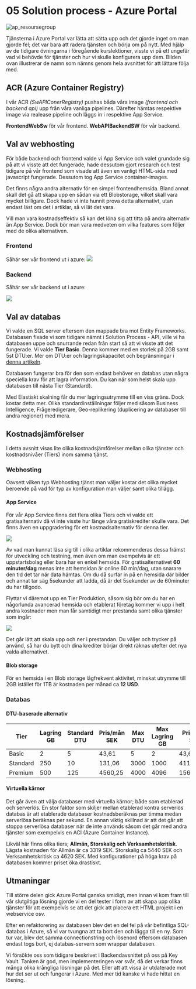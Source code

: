 # 05 Solution process - Azure Portal

![ap_resoursegroup](https://github.com/PGBSNH19/spacepark-grupp-1-spacepark/tree/master/Documentation/Solution/img/ap_resourcegroup.PNG)

Tjänsterna i Azure Portal var lätta att sätta upp och det gjorde inget om man gjorde fel; det var bara att radera tjänsten och börja om på  nytt. Med hjälp av de tidigare övningarna i föregående kurslektioner, visste vi på ett ungefär vad vi behövde för tjänster och hur vi skulle konfigurera upp dem. Bilden  ovan illustrerar de namn som nämns genom hela avsnittet för att lättare följa med.

## ACR (Azure Container Registry)

I vår ACR *(SwAPIConerRegistry)* pushas båda våra image *(frontend och backend api)* upp från våra vanliga pipelines. Därefter hämtas respektive image via realease pipeline och läggs in i respektive App Service.

**FrontendWebSw** för vår frontend. **WebAPIBackendSW** för vår backend.

## Val av webhosting

För både backend och  frontend valde vi App Service och valet grundade sig på att vi visste att det fungerade, hade dessutom gjort research och test tidigare på vår frontend som visade att även en vanligt HTML-sida med javascript fungerade. Dessutom tog App Service container-images.

Det finns några andra alternativ för en simpel frontendhemsida. Bland annat skall  det gå att skapa upp en sådan via ett Blobstorage, vilket skall vara  mycket billigare. Dock hade vi inte hunnit prova detta alternativt, utan endast läst om det i artiklar, så vi lät det vara.

 Vill man vara kostnadseffektiv så kan det löna sig att titta på andra alternativ än App Service. Dock bör man vara medveten om vilka features som följer med de olika alternativen.

### Frontend

Såhär ser vår frontend ut i azure:
![](https://github.com/PGBSNH19/spacepark-grupp-1-spacepark/tree/master/Documentation/Solution/img/ap_frontend.PNG)

### Backend

Såhär ser vår backend ut i azure:

![](https://github.com/PGBSNH19/spacepark-grupp-1-spacepark/tree/master/Documentation/Solution/img/ap_backend.PNG)



## Val av databas

Vi valde en SQL server eftersom den mappade bra mot Entity Frameworks. Databasen fixade vi som tidigare nämnt i Solution Process - API, ville vi ha databasen uppe och snurrande redan från start så att vi visste att det fungerade. Vi valde **Tier Basic**. Denna kommer med en storlek på 2GB samt 5st DTU:er. Mer om DTU:er och lagringskapacitet och begränsningar i [denna artikeln](https://docs.microsoft.com/sv-se/azure/azure-sql/database/service-tiers-dtu#elastic-pool-edtu-storage-and-pooled-database-limits).

Databasen fungerar bra för den som endast behöver en databas utan några speciella krav för att lagra information. Du kan när som helst skala upp databasen till nästa Tier (Standard).

Med Elastiskt skalning får du mer lagringsutrymme till en viss gräns.  Dock kostar detta mer. Olika standardinställningar följer med såsom Business Intelligence, Frågeredigerare, Geo-replikering (duplicering av databaser till andra regioner) med mera.



## Kostnadsjämförelser

I detta avsnitt visas lite olika kostnadsjämförelser mellan olika tjänster och kostnadsnivåer (Tiers) inom samma tjänst.

### Webhosting

Oavsett vilken typ Webhosting tjänst man väljer kostar det olika mycket beroende på vad för typ av konfiguration man väljer samt olika tillägg.

#### App Service

För vår App Service finns det flera olika Tiers och vi valde ett gratisalternativ då vi inte visste hur länge våra gratiskrediter skulle vara. Det finns även en uppgradering för ett kostnadsalternativ för denna tier.

![](https://github.com/PGBSNH19/spacepark-grupp-1-spacepark/tree/master/Documentation/Solution/img/appservice_servicecost_devtier.PNG)

Av vad man kunnat läsa sig till i olika artiklar rekommenderas dessa främst för utveckling och testning, men även om man exempelvis är ett uppstartsbolag eller bara  har en enkel hemsida. För gratisalternativet **60 minuter/dag** menas inte att hemsidan är online 60 min/dag, utan snarare den tid det tar när data hämtas. Om du då surfar in på en hemsida där bilder och annat tar säg 5sekunder att ladda, då är det 5sekunder av de 60minuter du har tillgodo.

Flyttar vi däremot upp en Tier Produktion, såsom sig bör om du har en någorlunda avancerad hemsida och etablerat företag kommer vi upp i helt andra kostnader men man får samtidigt mer prestanda samt olika tjänster som ingår:

![](https://github.com/PGBSNH19/spacepark-grupp-1-spacepark/tree/master/Documentation/Solution/img/appservice_servicecost_productiontier.PNG)

Det går lätt att skala upp och ner i prestandan. Du väljer och trycker på använd, så har du bytt och dina krediter börjar direkt räknas utefter det nya valda alternativet.

#### Blob storage

För en hemsida i en Blob storage lågfrekvent aktivitet, minskat utrymme till 2GB istället för 1TB är kostnaden per månad ca  **12 USD**.

### Databas

#### DTU-baserade alternativ

| Tier     | Lagring GB | Standard DTU | Pris/mån SEK | Max DTU | Max Lagring GB | Pris/mån SEK |
| -------- | ---------- | ------------ | ------------ | ------- | -------------- | ------------ |
| Basic    | 2          | 5            | 43,61        | 5       | 2              | 43,61        |
| Standard | 250        | 10           | 131,06       | 3000    | 1000           | 41144,18     |
| Premium  | 500        | 125          | 4560,25      | 4000    | 4096           | 156980,98    |

#### Virtuella kärnor

Det går även att välja databaser med virtuella kärnor; både som etablerad och serverlös. En stor faktor som skiljer mellan etablerad kontra serverlös databas är att etablerade databaser kostnadsberäknas per timma medan serverlösa beräknas per sekund. En annan viktig skillnad är att det går att stoppa serverlösa databaser när de inte används såsom det går med andra tjänster som exempelvis en ACI (Azure Container Instance).

Likväl här finns olika tiers; **Allmän, Storskalig och Verksamhetskritisk**. Lägsta kostnaden för Allmän är ca 3319 SEK. Storskalig ca 5440 SEK och Verksamhetskritisk ca 4620 SEK. Med konfigurationer på höga krav på databasen kommer priset öka drastiskt.



## Utmaningar

Till större delen gick Azure Portal ganska smidigt, men innan  vi kom fram till vår slutgiltiga lösning gjorde vi en del tester i form av att skapa upp olika tjänster för att exempelvis se att det gick att placera ett HTML projekt i en webservice osv.

Efter en refaktorering av databasen blev det en del fel på vår befintliga SQL-databas i Azure, så vi var tvungna att ta bort den och lägga till en ny. Som tur var, blev det samma connectionstring och lösenord eftersom databasen endast togs bort, ej databas-servern som wrappar databasen.

Vi försökte oss som tidigare beskrivet i Backendavsnittet på oss på Key Vault. Tanken är god, men implementeringen var svår, då det verkar finns många olika krångliga lösningar på det. Eller att att vissa är utdaterade mot hur det ser ut och fungerar i Azure. Med mer tid kanske vi hade hittat en lösning.
